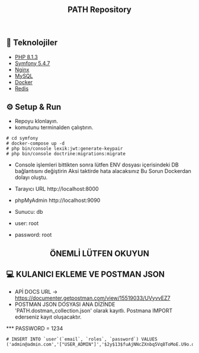 <h2 align="center">
  PATH Repository
</h2>
<br>

## 🚀 Teknolojiler

- [PHP 8.1.3](https://php.net)
- [Symfony 5.4.7](https://php.net)
- [Nginx](https://nginx.com/)
- [MySQL](https://mysql.com)
- [Docker](https://docker.com)
- [Redis](https://redis.io/)

## ⚙️ Setup & Run
- Repoyu klonlayın.
- komutunu terminalden çalıştırın.
```
# cd symfony
# docker-compose up -d
# php bin/console lexik:jwt:generate-keypair
# php bin/console doctrine:migrations:migrate
```
- Console işlemleri bittikten sonra lütfen ENV dosyası içerisindeki DB bağlantısını değiştirin Aksi taktirde hata alacaksınız
Bu Sorun Dockerdan dolayı oluştu.  


- Tarayıcı URL http://localhost:8000
- phpMyAdmin http://localhost:9090
- Sunucu: db
- user: root
- password: root

<h2 align="center">
  ÖNEMLİ LÜTFEN OKUYUN
</h2>

## 💻 KULANICI EKLEME VE POSTMAN JSON
- APİ DOCS URL -> https://documenter.getpostman.com/view/15519033/UVyvvEZ7
- POSTMAN JSON DOSYASI ANA DİZİNDE 'PATH.dostman_collection.json' olarak kayıtlı. Postmana IMPORT ederseniz kayıt oluşacaktır.

*** PASSWORD = 1234
```
# INSERT INTO `user`(`email`, `roles`, `password`) VALUES ('admin@admin.com','["USER_ADMIN"]','$2y$13$fuAjNNcZXnbq5Vq8ToMoE.U9o.daAbn6hy8JBtEA.SXtikvoUlJFO')
```


